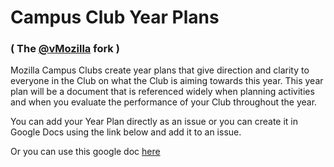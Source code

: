 # Campus Club Year Plans
### ( The [@vMozilla](http://github.com/vMozilla) fork )
Mozilla Campus Clubs create year plans that give direction and clarity to everyone in the Club on what the Club is aiming towards this year. This year plan will be a document that is referenced widely when planning activities and when you evaluate the performance of your Club throughout the year.

You can add your Year Plan directly as an issue or you can create it in Google Docs using the link below and add it to an issue. 

Or you can use this google doc [here](https://docs.google.com/document/d/1DKQd0decBLoAMep6weXINDP4zrURFbhHl7061SO5UYA/copy)

